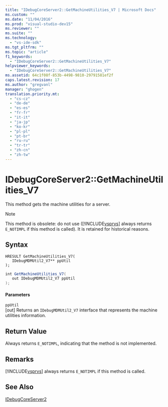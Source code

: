 ```yaml
---
title: "IDebugCoreServer2::GetMachineUtilities_V7 | Microsoft Docs"
ms.custom: ""
ms.date: "11/04/2016"
ms.prod: "visual-studio-dev15"
ms.reviewer: ""
ms.suite: ""
ms.technology: 
  - "vs-ide-sdk"
ms.tgt_pltfrm: ""
ms.topic: "article"
f1_keywords: 
  - "IDebugCoreServer2::GetMachineUtilities_V7"
helpviewer_keywords: 
  - "IDebugCoreServer2::GetMachineUtilities_V7"
ms.assetid: 64c1f08f-853b-4498-9810-29791581ef2f
caps.latest.revision: 17
ms.author: "gregvanl"
manager: "ghogen"
translation.priority.mt: 
  - "cs-cz"
  - "de-de"
  - "es-es"
  - "fr-fr"
  - "it-it"
  - "ja-jp"
  - "ko-kr"
  - "pl-pl"
  - "pt-br"
  - "ru-ru"
  - "tr-tr"
  - "zh-cn"
  - "zh-tw"
---
```

# IDebugCoreServer2::GetMachineUtilities_V7
This method gets the machine utilities for a server.  
  
> [!NOTE]
>  This method is obsolete: do not use ([!INCLUDE[vsprvs](../../../code-quality/includes/vsprvs_md.md)] always returns `E_NOTIMPL` if this method is called). It is retained for historical reasons.  
  
## Syntax  
  
```cpp#  
HRESULT GetMachineUtilities_V7(  
   IDebugMDMUtil2_V7** ppUtil  
);  
```  
  
```c#  
int GetMachineUtilities_V7(  
   out IDebugMDMUtil2_V7 ppUtil  
);  
```  
  
#### Parameters  
 `ppUtil`  
 [out] Returns an `IDebugMDMUtil2_V7` interface that represents the machine utilities information.  
  
## Return Value  
 Always returns `E_NOTIMPL`, indicating that the method is not implemented.  
  
## Remarks  
 [!INCLUDE[vsprvs](../../../code-quality/includes/vsprvs_md.md)] always returns `E_NOTIMPL` if this method is called.  
  
## See Also  
 [IDebugCoreServer2](../../../extensibility/debugger/reference/idebugcoreserver2.md)
